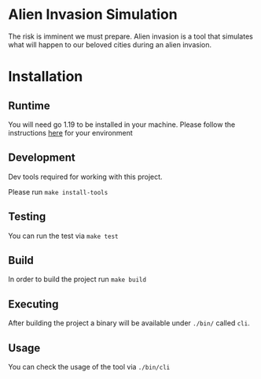 # Alien Invasion Simulation

The risk is imminent we must prepare. Alien invasion is a tool that simulates what will happen to our beloved cities 
during an alien invasion.

# Installation

## Runtime

You will need go 1.19 to be installed in your machine. Please follow the instructions [here](https://go.dev/doc/install) for your environment

## Development

Dev tools required for working with this project.

Please run `make install-tools`

## Testing

You can run the test via `make test`

## Build

In order to build the project run `make build`

## Executing

After building the project a binary will be available under `./bin/` called `cli`.

## Usage

You can check the usage of the tool via `./bin/cli`
